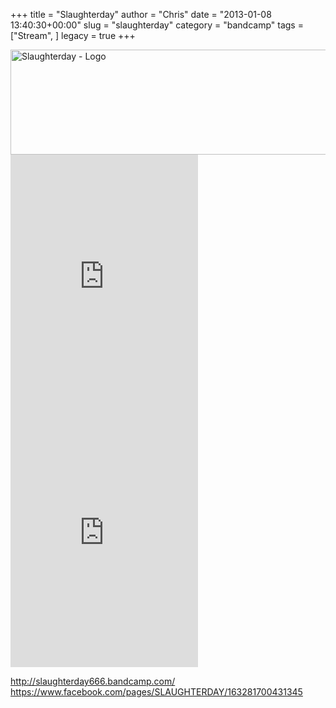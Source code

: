 +++
title = "Slaughterday"
author = "Chris"
date = "2013-01-08 13:40:30+00:00"
slug = "slaughterday"
category = "bandcamp"
tags = ["Stream", ]
legacy = true
+++

<img src="images//2013/01/Slaughterday-Rehearsal-Demo.jpg" alt="Slaughterday - Rehearsal Demo" width="0" height="0" class="alignleft size-full wp-image-9856" />
<img src="images//2013/01/Slaughterday-Logo.png" alt="Slaughterday - Logo" width="690" height="168" class="alignleft size-full wp-image-9853" />

<iframe width="300" height="410" style="position: relative; display: block; width: 300px; height: 410px;" src="http://bandcamp.com/EmbeddedPlayer/v=2/album=986063906/size=grande3/bgcol=222222/linkcol=FFFFFF/" allowtransparency="true" frameborder="0"><a href="http://slaughterday666.bandcamp.com/album/cosmic-horror-demo">Cosmic Horror - Demo by Slaughterday</a></iframe>

<iframe width="300" height="410" style="position: relative; display: block; width: 300px; height: 410px;" src="http://bandcamp.com/EmbeddedPlayer/v=2/album=2086169343/size=grande3/bgcol=222222/linkcol=FFFFFF/" allowtransparency="true" frameborder="0"><a href="http://slaughterday666.bandcamp.com/album/rehearsal-demo-2012">Rehearsal Demo 2012 by Slaughterday</a></iframe>


<a href="http://slaughterday666.bandcamp.com/">http://slaughterday666.bandcamp.com/</a>
<a href="https://www.facebook.com/pages/SLAUGHTERDAY/163281700431345">https://www.facebook.com/pages/SLAUGHTERDAY/163281700431345</a>
